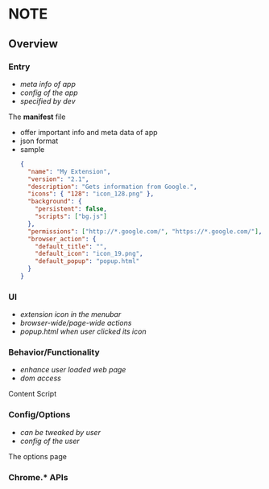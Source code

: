 # NOTE

## Overview

### Entry

- *meta info of app*
- *config of the app*
- *specified by dev*

The **manifest** file

- offer important info and meta data of app
- json format
- sample
  ```json
  {
    "name": "My Extension",
    "version": "2.1",
    "description": "Gets information from Google.",
    "icons": { "128": "icon_128.png" },
    "background": {
      "persistent": false,
      "scripts": ["bg.js"]
    },
    "permissions": ["http://*.google.com/", "https://*.google.com/"],
    "browser_action": {
      "default_title": "",
      "default_icon": "icon_19.png",
      "default_popup": "popup.html"
    }
  }
  ```

### UI

- *extension icon in the menubar*
- *browser-wide/page-wide actions*
- *popup.html when user clicked its icon*

### Behavior/Functionality

- *enhance user loaded web page*
- *dom access*

Content Script

### Config/Options

- *can be tweaked by user*
- *config of the user*

The options page

### Chrome.* APIs

